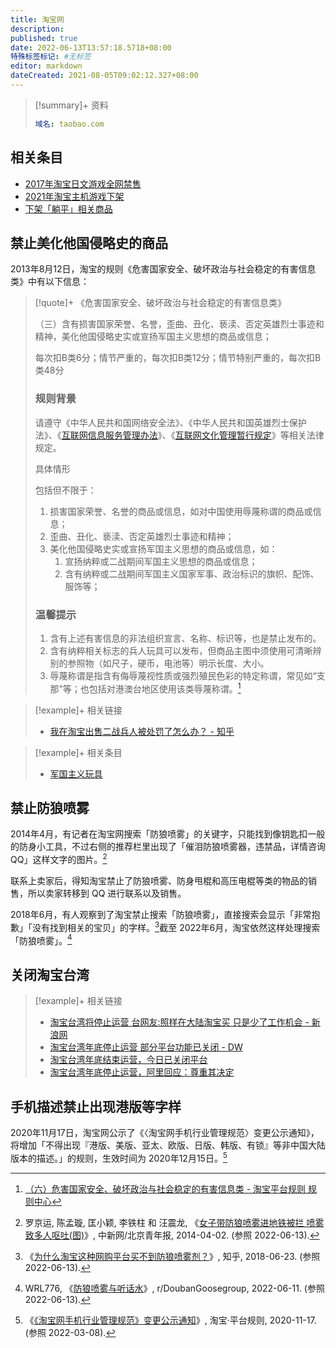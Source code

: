 ```yaml
---
title: 淘宝网
description:
published: true
date: 2022-06-13T13:57:18.5718+08:00
特殊标签标记: #无标签
editor: markdown
dateCreated: 2021-08-05T09:02:12.327+08:00
---
```


> [!summary]+ 资料
> 
> ```YAML
> 域名: taobao.com
> ```

## 相关条目

+   [2017年淘宝日文游戏全网禁售](/blocklist/2017年淘宝日文游戏全网禁售.md)
+   [2021年淘宝主机游戏下架](/unclear/2021年淘宝主机游戏下架.md)
+   [下架「躺平」相关商品](/activities/躺平.md)

## 禁止美化他国侵略史的商品

2013年8月12日，淘宝的规则《危害国家安全、破坏政治与社会稳定的有害信息类》中有以下信息：

> [!quote]+ 《危害国家安全、破坏政治与社会稳定的有害信息类》
> 
> （三）含有损害国家荣誉、名誉，歪曲、丑化、亵渎、否定英雄烈士事迹和精神，美化他国侵略史实或宣扬军国主义思想的商品或信息；
> 
> 每次扣B类6分；情节严重的，每次扣B类12分；情节特别严重的，每次扣B类48分
> 
> ### 规则背景
> 
> 请遵守《中华人民共和国网络安全法》、《中华人民共和国英雄烈士保护法》、《[互联网信息服务管理办法](/rule/国务院/互联网信息服务管理办法.md)》、《[互联网文化管理暂行规定](/rule/文化部/互联网文化管理暂行规定.md)》等相关法律规定。
> 
> 具体情形
> 
> 包括但不限于：
> 
> 1.  损害国家荣誉、名誉的商品或信息，如对中国使用辱蔑称谓的商品或信息；
> 2.  歪曲、丑化、亵渎、否定英雄烈士事迹和精神；
> 3.  美化他国侵略史实或宣扬军国主义思想的商品或信息，如：
>     1.  宣扬纳粹或二战期间军国主义思想的商品或信息；
>     2.  含有纳粹或二战期间军国主义国家军事、政治标识的旗帜、配饰、服饰等；
> 
> ### 温馨提示
> 
> 1.  含有上述有害信息的非法组织宣言、名称、标识等，也是禁止发布的。
> 2.  含有纳粹相关标志的兵人玩具可以发布，但商品主图中须使用可清晰辨别的参照物（如尺子，硬币，电池等）明示长度、大小。
> 3.  辱蔑称谓是指含有侮辱蔑视性质或强烈殖民色彩的特定称谓，常见如“支那”等；也包括对港澳台地区使用该类辱蔑称谓。[^r06_1]

[^r06_1]: [（六）危害国家安全、破坏政治与社会稳定的有害信息类 - 淘宝平台规则 规则中心](https://rulechannel.taobao.com/?ype=detail&ruleId=88&cId=89&type=detail#/rule/detail?ruleId=88&cId=89)

> [!example]+ 相关链接
> + [我在淘宝出售二战兵人被处罚了怎么办？ - 知乎](https://archive.is/V8oxw "https://www.zhihu.com/question/388469436")

> [!example]+ 相关条目
> + [军国主义玩具](/blocklist/军国主义商品.md)

## 禁止防狼喷雾

2014年4月，有记者在淘宝网搜索「防狼喷雾」的关键字，只能找到像钥匙扣一般的防身小工具，不过右侧的推荐栏里出现了「催泪防狼喷雾器，违禁品，详情咨询 QQ」这样文字的图片。[^6018666]

联系上卖家后，得知淘宝禁止了防狼喷雾、防身甩棍和高压电棍等类的物品的销售，所以卖家转移到 QQ 进行联系以及销售。

[^6018666]: 罗京运, 陈孟璇, 匡小颖, 李铁柱 和 汪震龙, 《[女子带防狼喷雾进地铁被拦 喷雾致多人呕吐(图)](https://web.archive.org/web/20220613040050/https://www.chinanews.com.cn/sh/2014/04-02/6018666.shtml)》, 中新网/北京青年报, 2014-04-02. (参照 2022-06-13).

2018年6月，有人观察到了淘宝禁止搜索「防狼喷雾」，直接搜索会显示「非常抱歉」「没有找到相关的宝贝」的字样。[^282179485]截至 2022年6月，淘宝依然这样处理搜索「防狼喷雾」。[^v9dchu]

[^282179485]: 《[为什么淘宝这种网购平台买不到防狼喷雾剂？](https://web.archive.org/web/20220613011315/https://www.zhihu.com/question/282179485)》, 知乎, 2018-06-23. (参照 2022-06-13).

[^v9dchu]: WRL776, 《[防狼喷雾与听话水](https://web.archive.org/web/20220611052917/https://www.reddit.com/r/DoubanGoosegroup/comments/v9dchu/防狼喷雾与听话水/)》, r/DoubanGoosegroup, 2022-06-11. (参照 2022-06-13).

## 关闭淘宝台湾

> [!example]+ 相关链接
> + [淘宝台湾将停止运营 台网友:照样在大陆淘宝买 只是少了工作机会 - 新浪网](https://archive.is/xgErI "https://finance.sina.com.cn/tech/2020-10-15/doc-iiznctkc5697616.shtml")
> + [淘宝台湾年底停止运营 部分平台功能已关闭 - DW](https://web.archive.org/web/20210915004530/https://www.dw.com/zh/淘宝台湾年底停止运营-部分平台功能已关闭/a-55288447)
> + [淘宝台湾年底结束运营，今日已关闭平台](https://web.archive.org/web/20210122004701/https://cn.engadget.com/taobao-taiwan-closure-074039132.html)
> + [淘宝台湾年底停止运营，阿里回应：尊重其决定](https://archive.is/9dj0t "https://www.guancha.cn/ChanJing/2020_10_15_568195.shtml")

## 手机描述禁止出现港版等字样

2020年11月17日，淘宝网公示了《〈淘宝网手机行业管理规范〉变更公示通知》，将增加「不得出现『港版、美版、亚太、欧版、日版、韩版、有锁』等非中国大陆版本的描述。」的规则，生效时间为 2020年12月15日。[^81]

[^81]: 《[《淘宝网手机行业管理规范》变更公示通知](https://rulechannel.taobao.com/?type=detail&ruleId=11003244&cId=81#/rule/detail?ruleId=11003244&cId=81)》, 淘宝·平台规则, 2020-11-17. (参照 2022-03-08).
